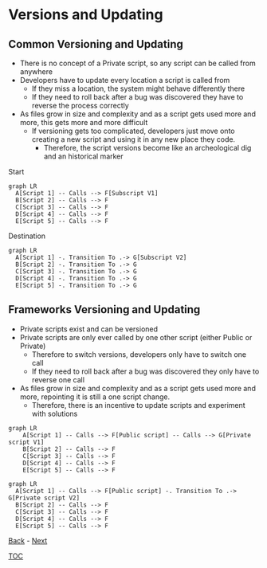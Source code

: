 # Versions and Updating

## Common Versioning and Updating

- There is no concept of a Private script, so any script can be called from anywhere
- Developers have to update every location a script is called from
  - If they miss a location, the system might behave differently there
  - If they need to roll back after a bug was discovered they have to reverse the process correctly 
- As files grow in size and complexity and as a script gets used more and more, this gets more and more difficult
  - If versioning gets too complicated, developers just move onto creating a new script and using it in any new place they code. 
    - Therefore, the script versions become like an archeological dig and an historical marker

Start
```mermaid
graph LR
  A[Script 1] -- Calls --> F[Subscript V1] 
  B[Script 2] -- Calls --> F
  C[Script 3] -- Calls --> F
  D[Script 4] -- Calls --> F
  E[Script 5] -- Calls --> F
```

Destination
```mermaid
graph LR
  A[Script 1] -. Transition To .-> G[Subscript V2] 
  B[Script 2] -. Transition To .-> G 
  C[Script 3] -. Transition To .-> G 
  D[Script 4] -. Transition To .-> G 
  E[Script 5] -. Transition To .-> G 
```
## Frameworks Versioning and Updating

- Private scripts exist and can be versioned
- Private scripts are only ever called by one other script (either Public or Private)
  - Therefore to switch versions, developers only have to switch one call
  - If they need to roll back after a bug was discovered they only have to reverse one call
- As files grow in size and complexity and as a script gets used more and more, repointing it is still a one script change.
  - Therefore, there is an incentive to update scripts and experiment with solutions

```mermaid
graph LR
    A[Script 1] -- Calls --> F[Public script] -- Calls --> G[Private script V1]
    B[Script 2] -- Calls --> F
    C[Script 3] -- Calls --> F
    D[Script 4] -- Calls --> F
    E[Script 5] -- Calls --> F
```

```mermaid
graph LR
  A[Script 1] -- Calls --> F[Public script] -. Transition To .-> G[Private script V2]
  B[Script 2] -- Calls --> F
  C[Script 3] -- Calls --> F
  D[Script 4] -- Calls --> F
  E[Script 5] -- Calls --> F
```

[Back](Introduction.md) - [Next](Script_Functions_And_Types.md)

[TOC](TOC.md)
